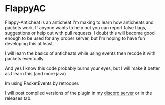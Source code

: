 # FlappyAC
 
Flappy-Anticheat is an anticheat I'm making to learn how anticheats and packets work. If anyone wants to help out you can report false flags, suggestions or help out with pull requests.
I doubt this will become good enough to be used for any proper server, but I'm hoping to have fun developing this at least.

I will learn the basics of anticheats while using events then recode it with packets eventually.

And yes I know this code probably burns your eyes, but I will make it better as I learn this (and more java)

Im using PacketEvents by retrooper.

I will post compiled versions of the plugin in my [discord server](https://discord.com/invite/wVCSqV7ptB) or in the releases tab.
